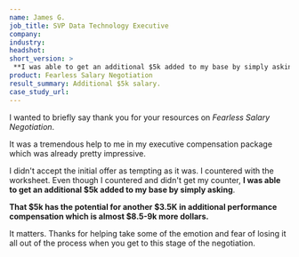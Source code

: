 ```yaml
---
name: James G.
job_title: SVP Data Technology Executive
company: 
industry: 
headshot: 
short_version: >
 **I was able to get an additional $5k added to my base by simply asking. That $5k has the potential for another $3.5K in additional performance compensation which is almost $8.5-9k more dollars.**
product: Fearless Salary Negotiation
result_summary: Additional $5k salary.
case_study_url: 
---
```


I wanted to briefly say thank you for your resources on _Fearless Salary Negotiation_.

It was a tremendous help to me in my executive compensation package which was already pretty impressive.

I didn't accept the initial offer as tempting as it was. I countered with the worksheet. Even though I countered and didn't get my counter, **I was able to get an additional $5k added to my base by simply asking**.

**That $5k has the potential for another $3.5K in additional performance compensation which is almost $8.5-9k more dollars.**

It matters. Thanks for helping take some of the emotion and fear of losing it all out of the process when you get to this stage of the negotiation.